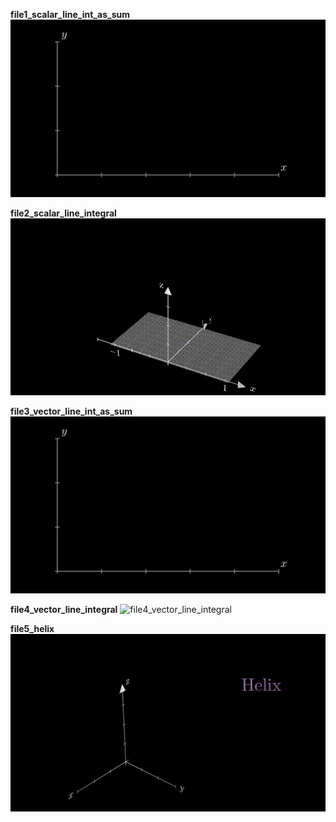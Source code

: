 **file1_scalar_line_int_as_sum**
![file1_scalar_line_int_as_sum](gifs/file1_scalar_line_int_as_sum.gif)

**file2_scalar_line_integral**
![file2_scalar_line_integral](gifs/file2_scalar_line_integral.gif)


**file3_vector_line_int_as_sum**
![file3_vector_line_int_as_sum](gifs/file3_vector_line_int_as_sum.gif)

**file4_vector_line_integral**
![file4_vector_line_integral](gifs/file4_vector_line_integral)

**file5_helix**
![file5_helix](gifs/file5_helix.gif)
